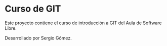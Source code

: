 # Curso de GIT

Este proyecto contiene el curso de introducción a GIT del Aula de
Software Libre.

Desarrollado por Sergio Gómez.
